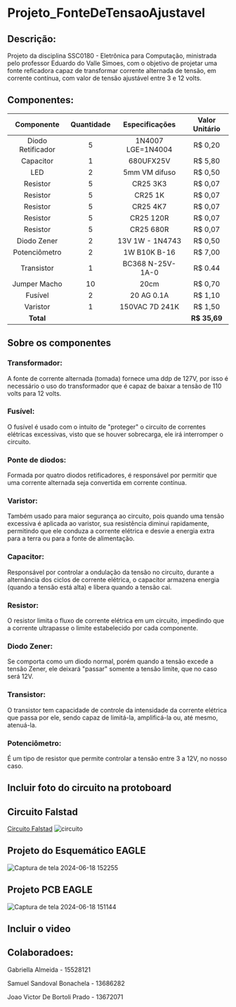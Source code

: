 # Projeto_FonteDeTensaoAjustavel
## Descrição:
Projeto da disciplina SSC0180 - Eletrônica para Computação, ministrada pelo professor Eduardo do Valle Simoes, com o objetivo de projetar uma
fonte reficadora capaz de transformar corrente alternada de tensão, em corrente contínua, com valor de tensão ajustável entre 3 e 12 volts.


## Componentes:

| Componente             |  Quantidade   | Especificações    | Valor Unitário |
|:----------------------:|:-------------:|:-----------------:|:--------------:|
| Diodo Retificador      | 5             | 1N4007 LGE=1N4004 | R$ 0,20        |
| Capacitor              | 1             | 680UFX25V         | R$ 5,80        |
| LED                    | 2             | 5mm VM difuso     | R$ 0,50        |
| Resistor               | 5             | CR25 3K3          | R$ 0,07        |
| Resistor               | 5             | CR25 1K           | R$ 0,07        |
| Resistor               | 5             | CR25 4K7          | R$ 0,07        |
| Resistor               | 5             | CR25 120R         | R$ 0,07        |
| Resistor               | 5             | CR25 680R         | R$ 0,07        |
| Diodo Zener            | 2             | 13V 1W - 1N4743   | R$ 0,50        |
| Potenciômetro          | 2             | 1W B10K B-16      | R$ 7,00        |
| Transistor             | 1             | BC368 N-25V-1A-0  | R$ 0.44        |
| Jumper Macho           | 10            | 20cm              | R$ 0,70        |
| Fusível                | 2             | 20 AG 0.1A        | R$ 1,10        |
| Varistor               | 1             | 150VAC 7D 241K    | R$ 1,50        |
|**Total**               |               |                   | **R$ 35,69**   |


## Sobre os componentes
### Transformador:
A fonte de corrente alternada (tomada) fornece uma ddp de 127V, por isso é necessário o uso do transformador que é capaz de baixar a tensão de 110 volts para 12 volts.

### Fusível:
O fusível é usado com o intuito de "proteger" o circuito de correntes elétricas excessivas, visto que se houver sobrecarga, ele irá interromper o circuito.

### Ponte de diodos:
Formada por quatro diodos retificadores, é responsável por permitir que uma corrente alternada seja convertida em corrente contínua.

### Varistor:
Também usado para maior segurança ao circuito, pois quando uma tensão excessiva é aplicada ao varistor, sua resistência diminui rapidamente, permitindo que ele conduza a corrente elétrica e desvie a energia extra para a terra ou para a fonte de alimentação.

### Capacitor:
Responsável por controlar a ondulação da tensão no circuito, durante a alternância dos ciclos de corrente elétrica, o capacitor armazena energia (quando a tensão está alta) e libera quando a tensão cai.

### Resistor:
O resistor limita o fluxo de corrente elétrica em um circuito, impedindo que a corrente ultrapasse o limite estabelecido por cada componente.

### Diodo Zener:
Se comporta como um diodo normal, porém quando a tensão excede a tensão Zener, ele deixará "passar" somente a tensão limite, que no caso será 12V.

### Transistor:
O transistor tem capacidade de controle da intensidade da corrente elétrica que passa por ele, sendo capaz de limitá-la, amplificá-la ou, até mesmo, atenuá-la.

### Potenciômetro:
É um tipo de resistor que permite controlar a tensão entre 3 a 12V, no nosso caso.

## Incluir foto do circuito na protoboard

## Circuito Falstad
[Circuito Falstad](https://tinyurl.com/2bdvvonj)
![circuito](https://github.com/GabriellaAlmeida07/Projeto_FonteDeTensaoAjustavel/assets/135055000/d42b11c0-0516-4a29-bf5d-487cf6339651)


## Projeto do Esquemático EAGLE

![Captura de tela 2024-06-18 152255](https://github.com/GabriellaAlmeida07/Projeto_FonteDeTensaoAjustavel/assets/135055000/972a8a0c-1e4a-4238-b6b5-66bf73dc3e55)


## Projeto PCB EAGLE
![Captura de tela 2024-06-18 151144](https://github.com/GabriellaAlmeida07/Projeto_FonteDeTensaoAjustavel/assets/135055000/2245b80e-6732-4328-9988-64db65348ff2)

## Incluir o video


## Colaboradoes:
Gabriella Almeida - 15528121

Samuel Sandoval Bonachela - 13686282

Joao Victor De Bortoli Prado - 13672071




